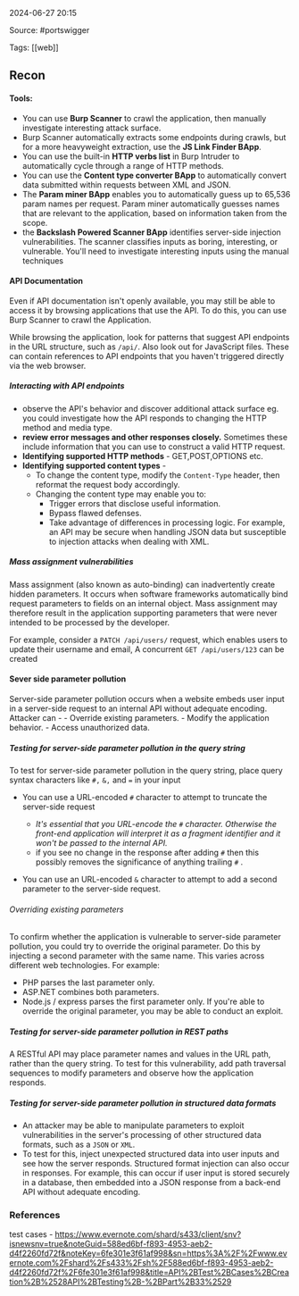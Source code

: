 
2024-06-27 20:15

Source: #portswigger 

Tags: [[web]]
## Recon
#### Tools: 

- You can use **Burp Scanner** to crawl the application, then manually investigate interesting attack surface.
- Burp Scanner automatically extracts some endpoints during crawls, but for a more heavyweight extraction, use the **JS Link Finder BApp**.
- You can use the built-in **HTTP verbs list** in Burp Intruder to automatically cycle through a range of HTTP methods. 
- You can use the **Content type converter BApp** to automatically convert data submitted within requests between XML and JSON.
- The **Param miner BApp** enables you to automatically guess up to 65,536 param names per request. Param miner automatically guesses names that are relevant to the application, based on information taken from the scope. 
- the **Backslash Powered Scanner BApp** identifies server-side injection vulnerabilities. The scanner classifies inputs as boring, interesting, or vulnerable. You'll need to investigate interesting inputs using the manual techniques
#### API Documentation 

Even if API documentation isn't openly available, you may still be able to access it by browsing applications that use the API. To do this, you can use Burp Scanner to crawl the Application.

While browsing the application, look for patterns that suggest API endpoints in the URL structure, such as `/api/`. Also look out for JavaScript files. These can contain references to API endpoints that you haven't triggered directly via the web browser. 
##### Interacting with API endpoints

- observe the API's behavior and discover additional attack surface eg. you could investigate how the API responds to changing the HTTP method and media type. 
- **review error messages and other responses closely.** Sometimes these include information that you can use to construct a valid HTTP request. 
- **Identifying supported HTTP methods** - GET,POST,OPTIONS etc.
- **Identifying supported content types** -
	- To change the content type, modify the `Content-Type` header, then reformat the request body accordingly. 
	- Changing the content type may enable you to:
	    - Trigger errors that disclose useful information.
	    - Bypass flawed defenses.
	    - Take advantage of differences in processing logic. For example, an API may be secure when handling JSON data but susceptible to injection attacks when dealing with XML.
##### Mass assignment vulnerabilities

Mass assignment (also known as auto-binding) can inadvertently create hidden parameters. It occurs when software frameworks automatically bind request parameters to fields on an internal object. Mass assignment may therefore result in the application supporting parameters that were never intended to be processed by the developer.

For example, consider a `PATCH /api/users/` request, which enables users to update their username and email, A concurrent `GET /api/users/123` can be created 
#### Sever side parameter pollution 

Server-side parameter pollution occurs when a website embeds user input in a server-side request to an internal API without adequate encoding. Attacker can - 
    - Override existing parameters.
    - Modify the application behavior.
    - Access unauthorized data.
##### Testing for server-side parameter pollution in the query string

To test for server-side parameter pollution in the query string, place query syntax characters like `#,` `&,` and `=` in your input 

- You can use a URL-encoded `#` character to attempt to truncate the server-side request
	- *It's essential that you URL-encode the `#` character. Otherwise the front-end application will interpret it as a fragment identifier and it won't be passed to the internal API.* 
	- if you see no change in the response after adding `#` then this possibly removes the significance of anything trailing `#` .

- You can use an URL-encoded `&` character to attempt to add a second parameter to the server-side request. 
###### Overriding existing parameters

To confirm whether the application is vulnerable to server-side parameter pollution, you could try to override the original parameter. Do this by injecting a second parameter with the same name. This varies across different web technologies. For example: 
- PHP parses the last parameter only. 
- ASP.NET combines both parameters.
- Node.js / express parses the first parameter only.
If you're able to override the original parameter, you may be able to conduct an exploit.
##### Testing for server-side parameter pollution in REST paths

A RESTful API may place parameter names and values in the URL path, rather than the query string.
To test for this vulnerability, add path traversal sequences to modify parameters and observe how the application responds. 
##### Testing for server-side parameter pollution in structured data formats

- An attacker may be able to manipulate parameters to exploit vulnerabilities in the server's processing of other structured data formats, such as a `JSON` or `XML`.
- To test for this, inject unexpected structured data into user inputs and see how the server responds. 
 Structured format injection can also occur in responses. For example, this can occur if user input is stored securely in a database, then embedded into a JSON response from a back-end API without adequate encoding. 

### References

test cases - 
https://www.evernote.com/shard/s433/client/snv?isnewsnv=true&noteGuid=588ed6bf-f893-4953-aeb2-d4f2260fd72f&noteKey=6fe301e3f61af998&sn=https%3A%2F%2Fwww.evernote.com%2Fshard%2Fs433%2Fsh%2F588ed6bf-f893-4953-aeb2-d4f2260fd72f%2F6fe301e3f61af998&title=API%2BTest%2BCases%2BCreation%2B%2528API%2BTesting%2B-%2BPart%2B33%2529